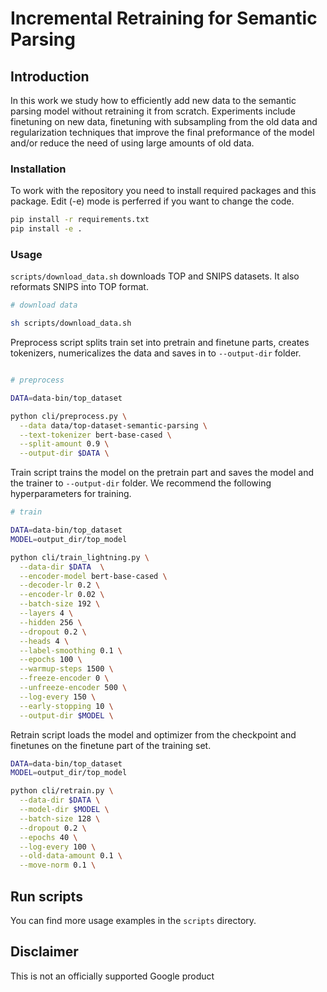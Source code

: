 # Incremental Retraining for Semantic Parsing

## Introduction

In this work we study how to efficiently add new data to the semantic parsing model without retraining it from scratch.
Experiments include finetuning on new data, finetuning with subsampling from the old data and regularization techniques
that improve the final preformance of the model and/or reduce the need of using large amounts of old data.

### Installation

To work with the repository you need to install required packages and this package.
Edit (-e) mode is perferred if you want to change the code.

```bash
pip install -r requirements.txt
pip install -e .
```

### Usage

`scripts/download_data.sh` downloads TOP and SNIPS datasets.
It also reformats SNIPS into TOP format.

```bash
# download data

sh scripts/download_data.sh
```

Preprocess script splits train set into pretrain and finetune parts, creates tokenizers, numericalizes the data and saves in to `--output-dir` folder.

```bash

# preprocess

DATA=data-bin/top_dataset

python cli/preprocess.py \
  --data data/top-dataset-semantic-parsing \
  --text-tokenizer bert-base-cased \
  --split-amount 0.9 \
  --output-dir $DATA \
```

Train script trains the model on the pretrain part and saves the model and the trainer to `--output-dir` folder.
We recommend the following hyperparameters for training.

```bash
# train

DATA=data-bin/top_dataset
MODEL=output_dir/top_model

python cli/train_lightning.py \
  --data-dir $DATA  \
  --encoder-model bert-base-cased \
  --decoder-lr 0.2 \
  --encoder-lr 0.02 \
  --batch-size 192 \
  --layers 4 \
  --hidden 256 \
  --dropout 0.2 \
  --heads 4 \
  --label-smoothing 0.1 \
  --epochs 100 \
  --warmup-steps 1500 \
  --freeze-encoder 0 \
  --unfreeze-encoder 500 \
  --log-every 150 \
  --early-stopping 10 \
  --output-dir $MODEL \
```

Retrain script loads the model and optimizer from the checkpoint and finetunes on the finetune part of the training set.

```bash
DATA=data-bin/top_dataset
MODEL=output_dir/top_model

python cli/retrain.py \
  --data-dir $DATA \
  --model-dir $MODEL \
  --batch-size 128 \
  --dropout 0.2 \
  --epochs 40 \
  --log-every 100 \
  --old-data-amount 0.1 \
  --move-norm 0.1 \
```

## Run scripts

You can find more usage examples in the `scripts` directory.

## Disclaimer
This is not an officially supported Google product
